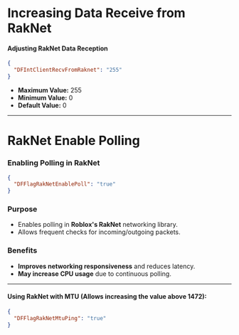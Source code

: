 # Increasing Data Receive from RakNet

#### Adjusting RakNet Data Reception

```json
{
  "DFIntClientRecvFromRaknet": "255"
}
```

- **Maximum Value:** 255  
- **Minimum Value:** 0  
- **Default Value:** 0  
---
# RakNet Enable Polling

### Enabling Polling in RakNet

```json
{
  "DFFlagRakNetEnablePoll": "true"
}
```

### Purpose

- Enables polling in **Roblox's RakNet** networking library.
- Allows frequent checks for incoming/outgoing packets.

### Benefits

- **Improves networking responsiveness** and reduces latency.
- **May increase CPU usage** due to continuous polling.
---
#### Using RakNet with MTU (Allows increasing the value above 1472):
```json
{
  "DFFlagRakNetMtuPing": "true"
}
```
